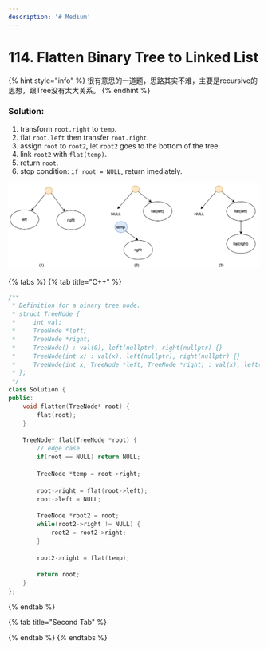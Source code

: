 ```yaml
---
description: '# Medium'
---
```


# 114. Flatten Binary Tree to Linked List

{% hint style="info" %}
很有意思的一道题，思路其实不难，主要是recursive的思想，跟Tree没有太大关系。
{% endhint %}

### Solution:

1. transform `root.right` to `temp`.
2. flat `root.left` then transfer `root.right`.
3. assign `root` to `root2`, let `root2` goes to the bottom of the tree.
4. link `root2` with `flat(temp)`.
5. return `root`.
6. stop condition: `if root = NULL`, return imediately.

![Don&apos;t forget to return real root finally.](../.gitbook/assets/1593561075061.jpg)

{% tabs %}
{% tab title="C++" %}
```cpp
/**
 * Definition for a binary tree node.
 * struct TreeNode {
 *     int val;
 *     TreeNode *left;
 *     TreeNode *right;
 *     TreeNode() : val(0), left(nullptr), right(nullptr) {}
 *     TreeNode(int x) : val(x), left(nullptr), right(nullptr) {}
 *     TreeNode(int x, TreeNode *left, TreeNode *right) : val(x), left(left), right(right) {}
 * };
 */
class Solution {
public:
    void flatten(TreeNode* root) {  
        flat(root);        
    }
    
    TreeNode* flat(TreeNode *root) {
        // edge case
        if(root == NULL) return NULL;
        
        TreeNode *temp = root->right;
        
        root->right = flat(root->left);
        root->left = NULL;
        
        TreeNode *root2 = root;
        while(root2->right != NULL) {
            root2 = root2->right;
        }
        
        root2->right = flat(temp);
        
        return root;
    }
};
```
{% endtab %}

{% tab title="Second Tab" %}

{% endtab %}
{% endtabs %}



